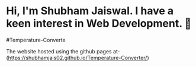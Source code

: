# Hi, I'm Shubham Jaiswal. I have a keen interest in Web Development. 👋

#Temperature-Converte

The website hosted using the github pages at-
(https://shubhamjais02.github.io/Temperature-Converter/)
